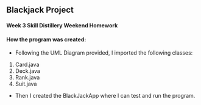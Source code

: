 ## Blackjack Project

#### Week 3 Skill Distillery Weekend Homework

#### How the program was created:

* Following the UML Diagram provided, I imported the following classes:
1. Card.java
2. Deck.java
3. Rank.java
4. Suit.java

* Then I created the BlackJackApp where I can test and run the program.